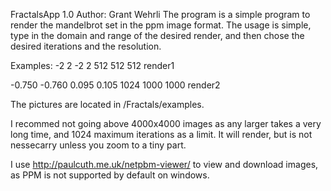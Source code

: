 FractalsApp 1.0
Author: Grant Wehrli
The program is a simple program to render the mandelbrot set in the ppm image format.
The usage is simple, type in the domain and range of the desired render, and then chose the desired
iterations and the resolution. 

Examples: 
-2
2
-2
2
512
512
512
render1

-0.750
-0.760
0.095
0.105
1024
1000
1000
render2

The pictures are located in /Fractals/examples.

I recommed not going above 4000x4000 images as any larger takes a very long time, and 1024 maximum
iterations as a limit. It will render, but is not nessecarry unless you zoom to a tiny part.

I use http://paulcuth.me.uk/netpbm-viewer/ to view and download images, as PPM is not supported by
default on windows.

